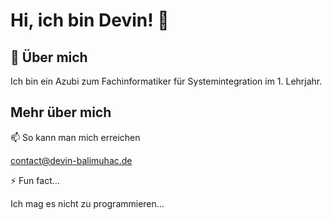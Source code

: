 
# Hi, ich bin Devin! 👋


## 🚀 Über mich
Ich bin ein Azubi zum Fachinformatiker für Systemintegration im 1. Lehrjahr.
## Mehr über mich

📫 So kann man mich erreichen

contact@devin-balimuhac.de

⚡️ Fun fact...

Ich mag es nicht zu programmieren...

